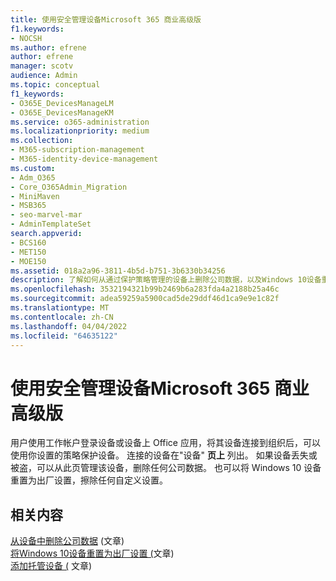 ```yaml
---
title: 使用安全管理设备Microsoft 365 商业高级版
f1.keywords:
- NOCSH
ms.author: efrene
author: efrene
manager: scotv
audience: Admin
ms.topic: conceptual
f1_keywords:
- O365E_DevicesManageLM
- O365E_DevicesManageKM
ms.service: o365-administration
ms.localizationpriority: medium
ms.collection:
- M365-subscription-management
- M365-identity-device-management
ms.custom:
- Adm_O365
- Core_O365Admin_Migration
- MiniMaven
- MSB365
- seo-marvel-mar
- AdminTemplateSet
search.appverid:
- BCS160
- MET150
- MOE150
ms.assetid: 018a2a96-3811-4b5d-b751-3b6330b34256
description: 了解如何从通过保护策略管理的设备上删除公司数据，以及Windows 10设备重置为出厂设置。
ms.openlocfilehash: 3532194321b99b2469b6a283fda4a2188b25a46c
ms.sourcegitcommit: adea59259a5900cad5de29ddf46d1ca9e9e1c82f
ms.translationtype: MT
ms.contentlocale: zh-CN
ms.lasthandoff: 04/04/2022
ms.locfileid: "64635122"
---
```

# <a name="manage-protected-devices-with-microsoft-365-business-premium"></a>使用安全管理设备Microsoft 365 商业高级版

用户使用工作帐户登录设备或设备上 Office 应用，将其设备连接到组织后，可以使用你设置的策略保护设备。 连接的设备在"设备" **页上** 列出。 如果设备丢失或被盗，可以从此页管理该设备，删除任何公司数据。 也可以将 Windows 10 设备重置为出厂设置，擦除任何自定义设置。 

## <a name="related-content"></a>相关内容
  
[从设备中删除公司数据](/business-premium/m365bp-remove-company-data.md) (文章) \
[将Windows 10设备重置为出厂设置 (](reset-devices-to-factory-settings.md)文章) \
[添加托管设备 (](/business-premium/m365bp-app-protection-settings-for-android-and-ios.md) 文章) 

